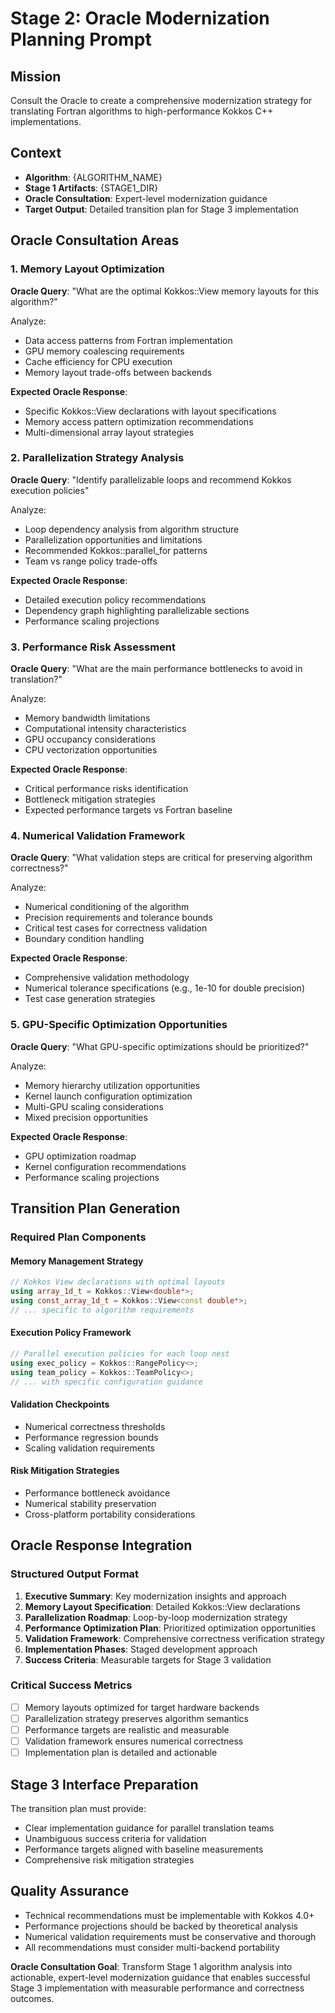 # Stage 2: Oracle Modernization Planning Prompt

## Mission
Consult the Oracle to create a comprehensive modernization strategy for translating Fortran algorithms to high-performance Kokkos C++ implementations.

## Context
- **Algorithm**: {ALGORITHM_NAME}
- **Stage 1 Artifacts**: {STAGE1_DIR}
- **Oracle Consultation**: Expert-level modernization guidance
- **Target Output**: Detailed transition plan for Stage 3 implementation

## Oracle Consultation Areas

### 1. Memory Layout Optimization
**Oracle Query**: "What are the optimal Kokkos::View memory layouts for this algorithm?"

Analyze:
- Data access patterns from Fortran implementation
- GPU memory coalescing requirements  
- Cache efficiency for CPU execution
- Memory layout trade-offs between backends

**Expected Oracle Response**:
- Specific Kokkos::View declarations with layout specifications
- Memory access pattern optimization recommendations
- Multi-dimensional array layout strategies

### 2. Parallelization Strategy Analysis
**Oracle Query**: "Identify parallelizable loops and recommend Kokkos execution policies"

Analyze:
- Loop dependency analysis from algorithm structure
- Parallelization opportunities and limitations
- Recommended Kokkos::parallel_for patterns
- Team vs range policy trade-offs

**Expected Oracle Response**:
- Detailed execution policy recommendations
- Dependency graph highlighting parallelizable sections
- Performance scaling projections

### 3. Performance Risk Assessment  
**Oracle Query**: "What are the main performance bottlenecks to avoid in translation?"

Analyze:
- Memory bandwidth limitations
- Computational intensity characteristics
- GPU occupancy considerations
- CPU vectorization opportunities

**Expected Oracle Response**:
- Critical performance risks identification
- Bottleneck mitigation strategies
- Expected performance targets vs Fortran baseline

### 4. Numerical Validation Framework
**Oracle Query**: "What validation steps are critical for preserving algorithm correctness?"

Analyze:
- Numerical conditioning of the algorithm
- Precision requirements and tolerance bounds
- Critical test cases for correctness validation
- Boundary condition handling

**Expected Oracle Response**:
- Comprehensive validation methodology
- Numerical tolerance specifications (e.g., 1e-10 for double precision)
- Test case generation strategies

### 5. GPU-Specific Optimization Opportunities
**Oracle Query**: "What GPU-specific optimizations should be prioritized?"

Analyze:
- Memory hierarchy utilization opportunities
- Kernel launch configuration optimization
- Multi-GPU scaling considerations
- Mixed precision opportunities

**Expected Oracle Response**:
- GPU optimization roadmap
- Kernel configuration recommendations
- Performance scaling projections

## Transition Plan Generation

### Required Plan Components

#### Memory Management Strategy
```cpp
// Kokkos View declarations with optimal layouts
using array_1d_t = Kokkos::View<double*>;
using const_array_1d_t = Kokkos::View<const double*>;
// ... specific to algorithm requirements
```

#### Execution Policy Framework
```cpp
// Parallel execution policies for each loop nest
using exec_policy = Kokkos::RangePolicy<>;
using team_policy = Kokkos::TeamPolicy<>;
// ... with specific configuration guidance
```

#### Validation Checkpoints
- Numerical correctness thresholds
- Performance regression bounds  
- Scaling validation requirements

#### Risk Mitigation Strategies
- Performance bottleneck avoidance
- Numerical stability preservation
- Cross-platform portability considerations

## Oracle Response Integration

### Structured Output Format
1. **Executive Summary**: Key modernization insights and approach
2. **Memory Layout Specification**: Detailed Kokkos::View declarations
3. **Parallelization Roadmap**: Loop-by-loop modernization strategy
4. **Performance Optimization Plan**: Prioritized optimization opportunities
5. **Validation Framework**: Comprehensive correctness verification strategy
6. **Implementation Phases**: Staged development approach
7. **Success Criteria**: Measurable targets for Stage 3 validation

### Critical Success Metrics
- [ ] Memory layouts optimized for target hardware backends
- [ ] Parallelization strategy preserves algorithm semantics
- [ ] Performance targets are realistic and measurable
- [ ] Validation framework ensures numerical correctness
- [ ] Implementation plan is detailed and actionable

## Stage 3 Interface Preparation
The transition plan must provide:
- Clear implementation guidance for parallel translation teams
- Unambiguous success criteria for validation
- Performance targets aligned with baseline measurements
- Comprehensive risk mitigation strategies

## Quality Assurance
- Technical recommendations must be implementable with Kokkos 4.0+
- Performance projections should be backed by theoretical analysis
- Numerical validation requirements must be conservative and thorough
- All recommendations must consider multi-backend portability

**Oracle Consultation Goal**: Transform Stage 1 algorithm analysis into actionable, expert-level modernization guidance that enables successful Stage 3 implementation with measurable performance and correctness outcomes.
